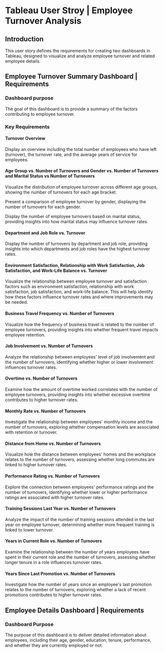 # Tableau User Stroy | Employee Turnover Analysis

## Introduction 
<p>This user story defines the requirements for creating two dashboards in Tableau, designed to visualize and analyze employee turnover and related employee details.</p>

## Employee Turnover Summary Dashboard | Requirements

### Dashboard purpose
<p>The goal of this dashboard is to provide a summary of the factors contributing to employee turnover.</p>

### Key Requirements

#### Turnover Overview
<p>Display an overview including the total number of employees who have left (turnover), the turnover rate, and the average years of service for employees.</p>

#### Age Group vs. Number of Turnovers and Gender vs. Number of Turnovers and Marital Status vs Number of Turnovers
<p>Visualize the distribution of employee turnover across different age groups, showing the number of turnovers for each age bracket.</p>
<p>Present a comparison of employee turnover by gender, displaying the number of turnovers for each gender.</p>
<p>Display the number of employee turnovers based on marital status, providing insights into how marital status may influence turnover rates.</p>

#### Department and Job Role vs. Turnover
<p>Display the number of turnovers by department and job role, providing insights into which departments and job roles have the highest turnover rates.</p>

#### Environment Satisfaction, Relationship with Work Satisfaction, Job Satisfaction, and Work-Life Balance vs. Turnover
<p>Visualize the relationship between employee turnover and satisfaction factors such as environment satisfaction, relationship with work satisfaction, job satisfaction, and work-life balance. This will help identify how these factors influence turnover rates and where improvements may be needed.</p>

#### Business Travel Frequency vs. Number of Turnovers
<p>Visualize how the frequency of business travel is related to the number of employee turnovers, providing insights into whether frequent travel impacts employee retention.</p>

#### Job Involvement vs. Number of Turnovers
<p>Analyze the relationship between employees' level of job involvement and the number of turnovers, identifying whether higher or lower involvement influences turnover rates.</p>

#### Overtime vs. Number of Turnovers
<p>Examine how the amount of overtime worked correlates with the number of employee turnovers, providing insights into whether excessive overtime contributes to higher turnover rates.</p>

#### Monthly Rate vs. Number of Turnovers
<p>Investigate the relationship between employees' monthly income and the number of turnovers, exploring whether compensation levels are associated with retention or turnover.</p>

#### Distance from Home vs. Number of Turnovers
<p>Visualize how the distance between employees' homes and the workplace relates to the number of turnovers, assessing whether long commutes are linked to higher turnover rates.</p>

#### Performance Rating vs. Number of Turnovers
<p>Explore the connection between employees' performance ratings and the number of turnovers, identifying whether lower or higher performance ratings are associated with higher turnover rates.</p>

#### Training Sessions Last Year vs. Number of Turnovers
<p>Analyze the impact of the number of training sessions attended in the last year on employee turnover, determining whether more frequent training is linked to lower turnover.</p>

#### Years in Current Role vs. Number of Turnovers
<p>Examine the relationship between the number of years employees have spent in their current role and the number of turnovers, assessing whether longer tenure in a role influences turnover rates.</p>

#### Years Since Last Promotion vs. Number of Turnovers
<p>Investigate how the number of years since an employee's last promotion relates to the number of turnovers, exploring whether a lack of recent promotions contributes to higher turnover rates.</p>

## Employee Details Dashboard | Requirements

### Dashboard Purpose
<p>The purpose of this dashboard is to deliver detailed information about employees, including their age, gender, education, tenure, performance, and whether they are currently employed or not.</p>








